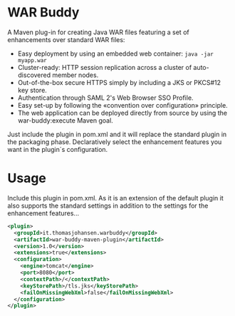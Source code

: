 # WAR Buddy

A Maven plug-in for creating Java WAR files featuring a set of enhancements over standard WAR files:

* Easy deployment by using an embedded web container: `java -jar myapp.war`
* Cluster-ready: HTTP session replication across a cluster of auto-discovered member nodes.
* Out-of-the-box secure HTTPS simply by including a JKS or PKCS#12 key store.
* Authentication through SAML 2's Web Browser SSO Profile.
* Easy set-up by following the «convention over configuration» principle.
* The web application can be deployed directly from source by using the war-buddy:execute Maven goal.

Just include the plugin in pom.xml and it will replace the standard plugin in the packaging phase.
Declaratively select the enhancement features you want in the plugin´s configuration.

# Usage

Include this plugin in pom.xml. As it is an extension of the default plugin it also supports the standard settings in
addition to the settings for the enhancement features...

```xml
<plugin>
  <groupId>it.thomasjohansen.warbuddy</groupId>
  <artifactId>war-buddy-maven-plugin</artifactId>
  <version>1.0</version>
  <extensions>true</extensions>
  <configuration>
    <engine>tomcat</engine>
    <port>8080</port>
    <contextPath>/</contextPath>
    <keyStorePath>/tls.jks</keyStorePath>
    <failOnMissingWebXml>false</failOnMissingWebXml>
  </configuration>
</plugin>
```
